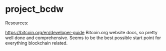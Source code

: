 # project_bcdw

Resources:

https://bitcoin.org/en/developer-guide
Bitcoin.org website docs, so pretty well done and comprehensive. Seems to be the best possible start point for everything blockchain related. 
